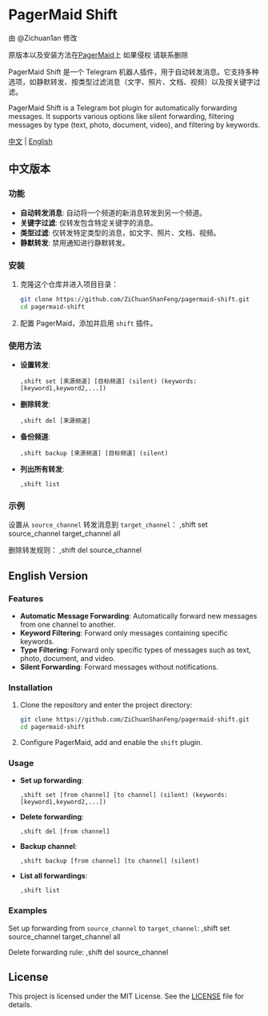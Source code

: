 # PagerMaid Shift

由 @Zichuan1an 修改 

原版本以及安装方法在[PagerMaid](https://github.com/TeamPGM/PagerMaid-Pyro)上 如果侵权 请联系删除

PagerMaid Shift 是一个 Telegram 机器人插件，用于自动转发消息。它支持多种选项，如静默转发、按类型过滤消息（文字、照片、文档、视频）以及按关键字过滤。

PagerMaid Shift is a Telegram bot plugin for automatically forwarding messages. It supports various options like silent forwarding, filtering messages by type (text, photo, document, video), and filtering by keywords.

[中文](#中文版本) | [English](#english-version)

## 中文版本

### 功能

- **自动转发消息**: 自动将一个频道的新消息转发到另一个频道。
- **关键字过滤**: 仅转发包含特定关键字的消息。
- **类型过滤**: 仅转发特定类型的消息，如文字、照片、文档、视频。
- **静默转发**: 禁用通知进行静默转发。

### 安装

1. 克隆这个仓库并进入项目目录：
    ```sh
    git clone https://github.com/ZiChuanShanFeng/pagermaid-shift.git
    cd pagermaid-shift
    ```

2. 配置 PagerMaid，添加并启用 `shift` 插件。

### 使用方法

- **设置转发**:
    ```
    ,shift set [来源频道] [目标频道] (silent) (keywords:[keyword1,keyword2,...])
    ```

- **删除转发**:
    ```
    ,shift del [来源频道]
    ```

- **备份频道**:
    ```
    ,shift backup [来源频道] [目标频道] (silent)
    ```

- **列出所有转发**:
    ```
    ,shift list
    ```

### 示例

设置从 `source_channel` 转发消息到 `target_channel`：
,shift set source_channel target_channel all

删除转发规则：
,shift del source_channel

## English Version

### Features

- **Automatic Message Forwarding**: Automatically forward new messages from one channel to another.
- **Keyword Filtering**: Forward only messages containing specific keywords.
- **Type Filtering**: Forward only specific types of messages such as text, photo, document, and video.
- **Silent Forwarding**: Forward messages without notifications.

### Installation

1. Clone the repository and enter the project directory:
    ```sh
    git clone https://github.com/ZiChuanShanFeng/pagermaid-shift.git
    cd pagermaid-shift
    ```


2. Configure PagerMaid, add and enable the `shift` plugin.

### Usage

- **Set up forwarding**:
    ```
    ,shift set [from channel] [to channel] (silent) (keywords:[keyword1,keyword2,...])
    ```

- **Delete forwarding**:
    ```
    ,shift del [from channel]
    ```

- **Backup channel**:
    ```
    ,shift backup [from channel] [to channel] (silent)
    ```

- **List all forwardings**:
    ```
    ,shift list
    ```

### Examples

Set up forwarding from `source_channel` to `target_channel`:
,shift set source_channel target_channel all


Delete forwarding rule:
,shift del source_channel

## License

This project is licensed under the MIT License. See the [LICENSE](LICENSE) file for details.
